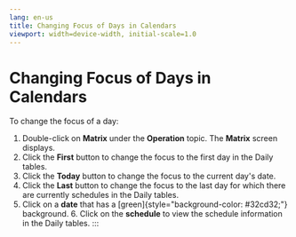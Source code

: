 ```yaml
---
lang: en-us
title: Changing Focus of Days in Calendars
viewport: width=device-width, initial-scale=1.0
---
```


#  Changing Focus of Days in Calendars

To change the focus of a day:

1.  Double-click on **Matrix** under the **Operation** topic. The
    **Matrix** screen displays.
2.  Click the **First** button to change the focus to the first day in
    the Daily tables.
3.  Click the **Today** button to change the focus to the current day\'s
    date.
4.  Click the **Last** button to change the focus to the last day for
    which there are currently schedules in the Daily tables.
5.  Click on a **date** that has a
    [green]{style="background-color: #32cd32;"} background. 6.  Click on the **schedule** to view the schedule information in the
    Daily tables.
:::

 

